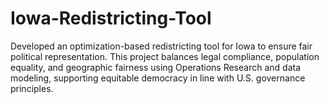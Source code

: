 # Iowa-Redistricting-Tool
Developed an optimization-based redistricting tool for Iowa to ensure fair political representation. This project balances legal compliance, population equality, and geographic fairness using Operations Research and data modeling, supporting equitable democracy in line with U.S. governance principles.
